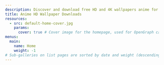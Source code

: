 ```yaml
---
description: Discover and download free HD and 4K wallpapers anime for all devices at animewall. Stunning collection for your desktop, phone, or tablet.
title: Anime HD Wallpaper Downloads
resources:
  - src: default-home-cover.jpg
    params:
      cover: true # Cover image for the homepage, used for OpenGraph cards, etc.
menus:
  main:
    name: Home
    weight: -1
# Sub-galleries on list pages are sorted by date and weight (descending)
---
```

